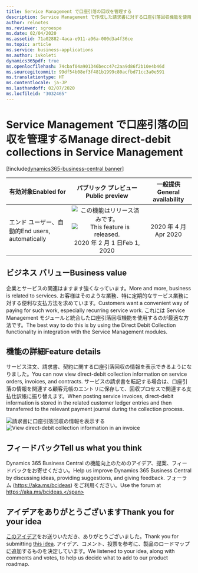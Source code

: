 ```yaml
---
title: Service Management で口座引落の回収を管理する
description: Service Management で作成した請求書に対する口座引落回収機能を使用して、顧客未収金を回収します。
author: relnotes
ms.reviewer: sgroespe
ms.date: 02/04/2020
ms.assetid: 71a02882-4aca-e911-a96a-000d3a4f36ce
ms.topic: article
ms.service: business-applications
ms.author: ivkoleti
dynamics365pdf: true
ms.openlocfilehash: 74cbaf04a901346becc47c2aa9d86f2b10e4b46d
ms.sourcegitcommit: 99df54b08ef3f481b1999c80acfbd71cc3a0e591
ms.translationtype: HT
ms.contentlocale: ja-JP
ms.lasthandoff: 02/07/2020
ms.locfileid: "3032465"
---
```

# <a name="manage-direct-debit-collections-in-service-management"></a><span data-ttu-id="02b17-103">Service Management で口座引落の回収を管理する</span><span class="sxs-lookup"><span data-stu-id="02b17-103">Manage direct-debit collections in Service Management</span></span>
[!include[dynamics365-business-central banner](../includes/dynamics365-business-central.md)]

| <span data-ttu-id="02b17-104">有効対象</span><span class="sxs-lookup"><span data-stu-id="02b17-104">Enabled for</span></span>    |  <span data-ttu-id="02b17-105">パブリック プレビュー</span><span class="sxs-lookup"><span data-stu-id="02b17-105">Public preview</span></span> | <span data-ttu-id="02b17-106">一般提供</span><span class="sxs-lookup"><span data-stu-id="02b17-106">General availability</span></span> | 
| ---------- | :----------: |:----------: |
|<span data-ttu-id="02b17-107">エンド ユーザー、自動的</span><span class="sxs-lookup"><span data-stu-id="02b17-107">End users, automatically</span></span>|<span data-ttu-id="02b17-108">![この機能はリリース済みです。](/dynamics365-release-plan/media/green-checkmark.png "この機能はリリース済みです。")</span><span class="sxs-lookup"><span data-stu-id="02b17-108">![This feature is released.](/dynamics365-release-plan/media/green-checkmark.png "This feature is released.")</span></span> <span data-ttu-id="02b17-109">2020 年 2 月 1 日</span><span class="sxs-lookup"><span data-stu-id="02b17-109">Feb 1, 2020</span></span>| <span data-ttu-id="02b17-110">2020 年 4 月</span><span class="sxs-lookup"><span data-stu-id="02b17-110">Apr 2020</span></span>|


## <a name="business-value"></a><span data-ttu-id="02b17-111">ビジネス バリュー</span><span class="sxs-lookup"><span data-stu-id="02b17-111">Business value</span></span>
<!-- bv start -->
<span data-ttu-id="02b17-112">企業とサービスの関連はますます強くなっています。</span><span class="sxs-lookup"><span data-stu-id="02b17-112">More and more, business is related to services.</span></span> <span data-ttu-id="02b17-113">お客様はそのような業務、特に定期的なサービス業務に対する便利な支払方法を求めています。</span><span class="sxs-lookup"><span data-stu-id="02b17-113">Customers want a convenient way of paying for such work, especially recurring service work.</span></span> <span data-ttu-id="02b17-114">これには Service Management モジュールと統合した口座引落回収機能を使用するのが最適な方法です。</span><span class="sxs-lookup"><span data-stu-id="02b17-114">The best way to do this is by using the Direct Debit Collection functionality in integration with the Service Management modules.</span></span>
<!-- bv end -->



## <a name="feature-details"></a><span data-ttu-id="02b17-115">機能の詳細</span><span class="sxs-lookup"><span data-stu-id="02b17-115">Feature details</span></span>
<!--feature detail start -->
<span data-ttu-id="02b17-116">サービス注文、請求書、契約に関する口座引落回収の情報を表示できるようになりました。</span><span class="sxs-lookup"><span data-stu-id="02b17-116">You can now view direct-debit collection information on service orders, invoices, and contracts.</span></span> <span data-ttu-id="02b17-117">サービスの請求書を転記する場合は、口座引落の情報を関連する顧客元帳のエントリに保存して、回収プロセスで関連する支払仕訳帳に振り替えます。</span><span class="sxs-lookup"><span data-stu-id="02b17-117">When posting service invoices, direct-debit information is stored in the related customer ledger entries and then transferred to the relevant payment journal during the collection process.</span></span>
<!--feature detail end -->

<span data-ttu-id="02b17-118">![請求書に口座引落回収の情報を表示する](media/serv-order-direct-debit-mandate.png "請求書に口座引落回収の情報を表示する")</span><span class="sxs-lookup"><span data-stu-id="02b17-118">![View direct-debit collection information in an invoice](media/serv-order-direct-debit-mandate.png "View direct-debit collection information in an invoice")</span></span>
<!-- Picture 1 -->





## <a name="tell-us-what-you-think"></a><span data-ttu-id="02b17-119">フィードバック</span><span class="sxs-lookup"><span data-stu-id="02b17-119">Tell us what you think</span></span>
<span data-ttu-id="02b17-120">Dynamics 365 Business Central の機能向上のためのアイデア、提案、フィードバックをお寄せください。</span><span class="sxs-lookup"><span data-stu-id="02b17-120">Help us improve Dynamics 365 Business Central by discussing ideas, providing suggestions, and giving feedback.</span></span> <span data-ttu-id="02b17-121">フォーラム (https://aka.ms/bcideas) をご利用ください。</span><span class="sxs-lookup"><span data-stu-id="02b17-121">Use the forum at https://aka.ms/bcideas.</span></span>



## <a name="thank-you-for-your-idea"></a><span data-ttu-id="02b17-122">アイデアをありがとうございます</span><span class="sxs-lookup"><span data-stu-id="02b17-122">Thank you for your idea</span></span>
<span data-ttu-id="02b17-123">[このアイデア](https://experience.dynamics.com/ideas/idea/?ideaid=ca99ab18-3231-e911-9461-0003ff68b049)をお送りいただき、ありがとうございました。</span><span class="sxs-lookup"><span data-stu-id="02b17-123">Thank you for submitting [this idea](https://experience.dynamics.com/ideas/idea/?ideaid=ca99ab18-3231-e911-9461-0003ff68b049).</span></span> <span data-ttu-id="02b17-124">アイデア、コメント、投票を参考に、製品のロードマップに追加するものを決定しています。</span><span class="sxs-lookup"><span data-stu-id="02b17-124">We listened to your idea, along with comments and votes, to help us decide what to add to our product roadmap.</span></span>
